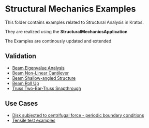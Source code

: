 # Structural Mechanics Examples

This folder contains examples related to Structural Analysis in Kratos.

They are realized using the __StructuralMechanicsApplication__

The Examples are continously updated and extended

## Validation
- [Beam Eigenvalue Analysis](validation/beam_eigenvalue_analysis/README.md)
- [Beam Non-Linear Cantilever](validation/beam_nonlinear_cantilever/README.md)
- [Beam Shallow-angled Structure](validation/beam_shallow_angled_structure/README.md)
- [Beam Roll Up](validation/beam_roll_up/README.md)
- [Truss Two-Bar-Truss Snapthrough](validation/truss_snap_through/README.md)

## Use Cases
- [Disk subjected to centrifugal force - periodic boundary conditions](use_cases/periodic_bc_example/README.md)
- [Tensile test examples](use_cases/tensile_test_example/README.md)



